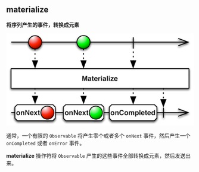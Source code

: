 ## materialize

**将序列产生的事件，转换成元素**

![](/assets/WhichOperator/Operators/materialize.png)

通常，一个有限的 `Observable` 将产生零个或者多个 `onNext` 事件，然后产生一个 `onCompleted` 或者 `onError` 事件。

**materialize** 操作符将 `Observable` 产生的这些事件全部转换成元素，然后发送出来。
